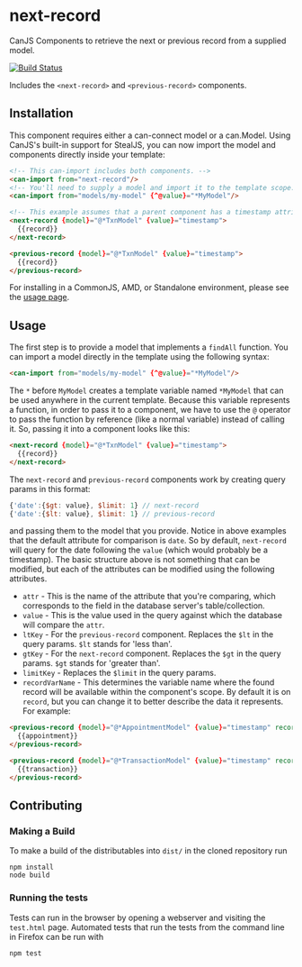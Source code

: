 # next-record
CanJS Components to retrieve the next or previous record from a supplied model.

[![Build Status](https://travis-ci.org/icanjs/next-record.png?branch=master)](https://travis-ci.org/icanjs/next-record)

Includes the `<next-record>` and `<previous-record>` components.

## Installation
This component requires either a can-connect model or a can.Model.  Using CanJS's built-in support for StealJS, you can now import the model and components directly inside your template:

```html
<!-- This can-import includes both components. -->
<can-import from="next-record"/>
<!-- You'll need to supply a model and import it to the template scope. -->
<can-import from="models/my-model" {^@value}="*MyModel"/>

<!-- This example assumes that a parent component has a timestamp attribute. -->
<next-record {model}="@*TxnModel" {value}="timestamp">
  {{record}}
</next-record>

<previous-record {model}="@*TxnModel" {value}="timestamp">
  {{record}}
</previous-record>
```

For installing in a CommonJS, AMD, or Standalone environment, please see the [usage page](./usage.md).

## Usage

The first step is to provide a model that implements a `findAll` function.  You can import a model directly in the template using the following syntax:

```html
<can-import from="models/my-model" {^@value}="*MyModel"/>
```

The `*` before `MyModel` creates a template variable named `*MyModel` that can be used anywhere in the current template.  Because this variable represents a function, in order to pass it to a component, we have to use the `@` operator to pass the function by reference (like a normal variable) instead of calling it. So, passing it into a component looks like this:

```html
<next-record {model}="@*TxnModel" {value}="timestamp">
  {{record}}
</next-record>
```

The `next-record` and `previous-record` components work by creating query params in this format:

```js
{'date':{$gt: value}, $limit: 1} // next-record
{'date':{$lt: value}, $limit: 1} // previous-record
```

and passing them to the model that you provide.  Notice in above examples that the default attribute for comparison is `date`.  So by default, `next-record` will query for the date following the `value` (which would probably be a timestamp).  The basic structure above is not something that can be modified, but each of the attributes can be modified using the following attributes.

 * `attr` - This is the name of the attribute that you're comparing, which corresponds to the field in the database server's table/collection.
 * `value` - This is the value used in the query against which the database will compare the `attr`.
 * `ltKey` - For the `previous-record` component. Replaces the `$lt` in the query params.  `$lt` stands for 'less than'.
 * `gtKey` - For the `next-record` component. Replaces the `$gt` in the query params. `$gt` stands for 'greater than'.
 * `limitKey` - Replaces the `$limit` in the query params.
 * `recordVarName` - This determines the variable name where the found record will be available within the component's scope.  By default it is on `record`, but you can change it to better describe the data it represents. For example:

 ```html
 <previous-record {model}="@*AppointmentModel" {value}="timestamp" record-var-name="appointment">
   {{appointment}}
 </previous-record>

 <previous-record {model}="@*TransactionModel" {value}="timestamp" record-var-name="transaction">
   {{transaction}}
 </previous-record>
 ```


## Contributing

### Making a Build

To make a build of the distributables into `dist/` in the cloned repository run

```
npm install
node build
```

### Running the tests

Tests can run in the browser by opening a webserver and visiting the `test.html` page.
Automated tests that run the tests from the command line in Firefox can be run with

```
npm test
```
